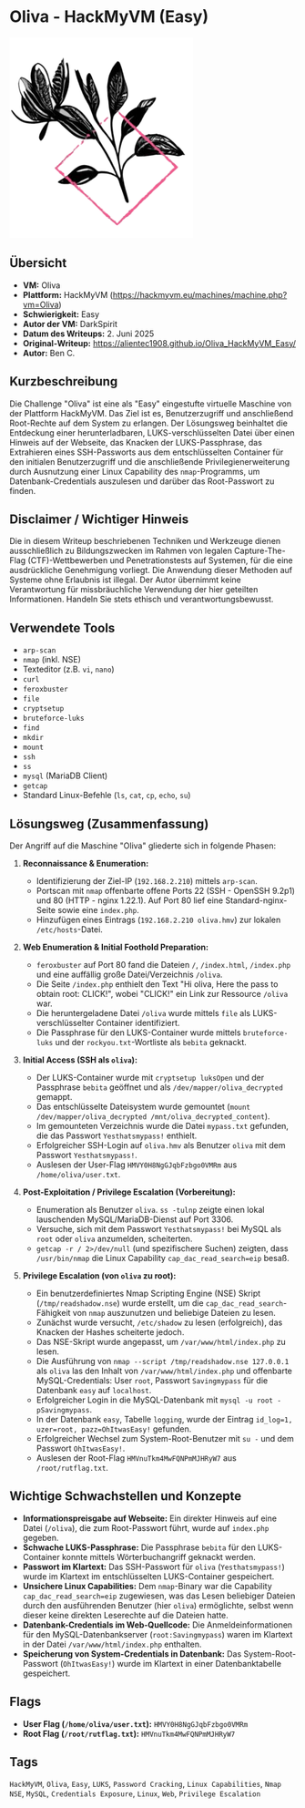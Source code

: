 # Oliva - HackMyVM (Easy)

![Oliva.png](Oliva.png)

## Übersicht

*   **VM:** Oliva
*   **Plattform:** HackMyVM (https://hackmyvm.eu/machines/machine.php?vm=Oliva)
*   **Schwierigkeit:** Easy
*   **Autor der VM:** DarkSpirit
*   **Datum des Writeups:** 2. Juni 2025
*   **Original-Writeup:** https://alientec1908.github.io/Oliva_HackMyVM_Easy/
*   **Autor:** Ben C.

## Kurzbeschreibung

Die Challenge "Oliva" ist eine als "Easy" eingestufte virtuelle Maschine von der Plattform HackMyVM. Das Ziel ist es, Benutzerzugriff und anschließend Root-Rechte auf dem System zu erlangen. Der Lösungsweg beinhaltet die Entdeckung einer herunterladbaren, LUKS-verschlüsselten Datei über einen Hinweis auf der Webseite, das Knacken der LUKS-Passphrase, das Extrahieren eines SSH-Passworts aus dem entschlüsselten Container für den initialen Benutzerzugriff und die anschließende Privilegienerweiterung durch Ausnutzung einer Linux Capability des `nmap`-Programms, um Datenbank-Credentials auszulesen und darüber das Root-Passwort zu finden.

## Disclaimer / Wichtiger Hinweis

Die in diesem Writeup beschriebenen Techniken und Werkzeuge dienen ausschließlich zu Bildungszwecken im Rahmen von legalen Capture-The-Flag (CTF)-Wettbewerben und Penetrationstests auf Systemen, für die eine ausdrückliche Genehmigung vorliegt. Die Anwendung dieser Methoden auf Systeme ohne Erlaubnis ist illegal. Der Autor übernimmt keine Verantwortung für missbräuchliche Verwendung der hier geteilten Informationen. Handeln Sie stets ethisch und verantwortungsbewusst.

## Verwendete Tools

*   `arp-scan`
*   `nmap` (inkl. NSE)
*   Texteditor (z.B. `vi`, `nano`)
*   `curl`
*   `feroxbuster`
*   `file`
*   `cryptsetup`
*   `bruteforce-luks`
*   `find`
*   `mkdir`
*   `mount`
*   `ssh`
*   `ss`
*   `mysql` (MariaDB Client)
*   `getcap`
*   Standard Linux-Befehle (`ls`, `cat`, `cp`, `echo`, `su`)

## Lösungsweg (Zusammenfassung)

Der Angriff auf die Maschine "Oliva" gliederte sich in folgende Phasen:

1.  **Reconnaissance & Enumeration:**
    *   Identifizierung der Ziel-IP (`192.168.2.210`) mittels `arp-scan`.
    *   Portscan mit `nmap` offenbarte offene Ports 22 (SSH - OpenSSH 9.2p1) und 80 (HTTP - nginx 1.22.1). Auf Port 80 lief eine Standard-nginx-Seite sowie eine `index.php`.
    *   Hinzufügen eines Eintrags (`192.168.2.210 oliva.hmv`) zur lokalen `/etc/hosts`-Datei.

2.  **Web Enumeration & Initial Foothold Preparation:**
    *   `feroxbuster` auf Port 80 fand die Dateien `/`, `/index.html`, `/index.php` und eine auffällig große Datei/Verzeichnis `/oliva`.
    *   Die Seite `/index.php` enthielt den Text "Hi oliva, Here the pass to obtain root: CLICK!", wobei "CLICK!" ein Link zur Ressource `/oliva` war.
    *   Die heruntergeladene Datei `/oliva` wurde mittels `file` als LUKS-verschlüsselter Container identifiziert.
    *   Die Passphrase für den LUKS-Container wurde mittels `bruteforce-luks` und der `rockyou.txt`-Wortliste als `bebita` geknackt.

3.  **Initial Access (SSH als `oliva`):**
    *   Der LUKS-Container wurde mit `cryptsetup luksOpen` und der Passphrase `bebita` geöffnet und als `/dev/mapper/oliva_decrypted` gemappt.
    *   Das entschlüsselte Dateisystem wurde gemountet (`mount /dev/mapper/oliva_decrypted /mnt/oliva_decrypted_content`).
    *   Im gemounteten Verzeichnis wurde die Datei `mypass.txt` gefunden, die das Passwort `Yesthatsmypass!` enthielt.
    *   Erfolgreicher SSH-Login auf `oliva.hmv` als Benutzer `oliva` mit dem Passwort `Yesthatsmypass!`.
    *   Auslesen der User-Flag `HMVY0H8NgGJqbFzbgo0VMRm` aus `/home/oliva/user.txt`.

4.  **Post-Exploitation / Privilege Escalation (Vorbereitung):**
    *   Enumeration als Benutzer `oliva`. `ss -tulnp` zeigte einen lokal lauschenden MySQL/MariaDB-Dienst auf Port 3306.
    *   Versuche, sich mit dem Passwort `Yesthatsmypass!` bei MySQL als `root` oder `oliva` anzumelden, scheiterten.
    *   `getcap -r / 2>/dev/null` (und spezifischere Suchen) zeigten, dass `/usr/bin/nmap` die Linux Capability `cap_dac_read_search=eip` besaß.

5.  **Privilege Escalation (von `oliva` zu root):**
    *   Ein benutzerdefiniertes Nmap Scripting Engine (NSE) Skript (`/tmp/readshadow.nse`) wurde erstellt, um die `cap_dac_read_search`-Fähigkeit von `nmap` auszunutzen und beliebige Dateien zu lesen.
    *   Zunächst wurde versucht, `/etc/shadow` zu lesen (erfolgreich), das Knacken der Hashes scheiterte jedoch.
    *   Das NSE-Skript wurde angepasst, um `/var/www/html/index.php` zu lesen.
    *   Die Ausführung von `nmap --script /tmp/readshadow.nse 127.0.0.1` als `oliva` las den Inhalt von `/var/www/html/index.php` und offenbarte MySQL-Credentials: User `root`, Passwort `Savingmypass` für die Datenbank `easy` auf `localhost`.
    *   Erfolgreicher Login in die MySQL-Datenbank mit `mysql -u root -pSavingmypass`.
    *   In der Datenbank `easy`, Tabelle `logging`, wurde der Eintrag `id_log=1, uzer=root, pazz=OhItwasEasy!` gefunden.
    *   Erfolgreicher Wechsel zum System-Root-Benutzer mit `su -` und dem Passwort `OhItwasEasy!`.
    *   Auslesen der Root-Flag `HMVnuTkm4MwFQNPmMJHRyW7` aus `/root/rutflag.txt`.

## Wichtige Schwachstellen und Konzepte

*   **Informationspreisgabe auf Webseite:** Ein direkter Hinweis auf eine Datei (`/oliva`), die zum Root-Passwort führt, wurde auf `index.php` gegeben.
*   **Schwache LUKS-Passphrase:** Die Passphrase `bebita` für den LUKS-Container konnte mittels Wörterbuchangriff geknackt werden.
*   **Passwort im Klartext:** Das SSH-Passwort für `oliva` (`Yesthatsmypass!`) wurde im Klartext im entschlüsselten LUKS-Container gespeichert.
*   **Unsichere Linux Capabilities:** Dem `nmap`-Binary war die Capability `cap_dac_read_search=eip` zugewiesen, was das Lesen beliebiger Dateien durch den ausführenden Benutzer (hier `oliva`) ermöglichte, selbst wenn dieser keine direkten Leserechte auf die Dateien hatte.
*   **Datenbank-Credentials im Web-Quellcode:** Die Anmeldeinformationen für den MySQL-Datenbankserver (`root:Savingmypass`) waren im Klartext in der Datei `/var/www/html/index.php` enthalten.
*   **Speicherung von System-Credentials in Datenbank:** Das System-Root-Passwort (`OhItwasEasy!`) wurde im Klartext in einer Datenbanktabelle gespeichert.

## Flags

*   **User Flag (`/home/oliva/user.txt`):** `HMVY0H8NgGJqbFzbgo0VMRm`
*   **Root Flag (`/root/rutflag.txt`):** `HMVnuTkm4MwFQNPmMJHRyW7`

## Tags

`HackMyVM`, `Oliva`, `Easy`, `LUKS`, `Password Cracking`, `Linux Capabilities`, `Nmap NSE`, `MySQL`, `Credentials Exposure`, `Linux`, `Web`, `Privilege Escalation`
